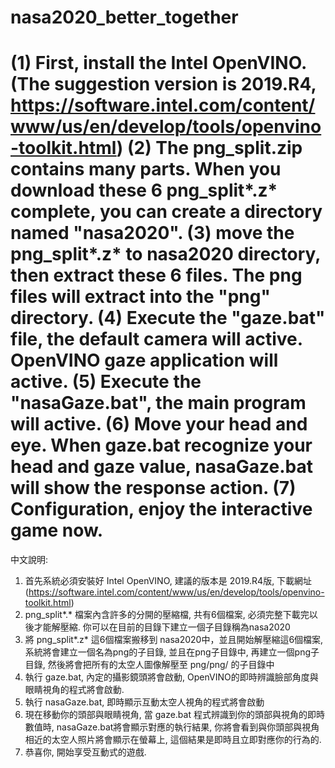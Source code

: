 # nasa2020_better_together

(1) First, install the Intel OpenVINO. (The suggestion version is 2019.R4, https://software.intel.com/content/www/us/en/develop/tools/openvino-toolkit.html)
(2) The png_split.zip contains many parts. When you download these 6 png_split*.z* complete, you can create a directory named "nasa2020".
(3) move the png_split*.z* to nasa2020 directory, then extract these 6 files. The png files will extract into the "png" directory.
(4) Execute the "gaze.bat" file, the default camera will active. OpenVINO gaze application will active.
(5) Execute the "nasaGaze.bat", the main program will active.
(6) Move your head and eye. When gaze.bat recognize your head and gaze value, nasaGaze.bat will show the response action.
(7) Configuration, enjoy the interactive game now.
====================================================================================

中文說明:
1. 首先系統必須安裝好 Intel OpenVINO, 建議的版本是 2019.R4版, 下載網址(https://software.intel.com/content/www/us/en/develop/tools/openvino-toolkit.html)
2. png_split*.* 檔案內含許多的分開的壓縮檔, 共有6個檔案, 必須完整下載完以後才能解壓縮. 
   你可以在目前的目錄下建立一個子目錄稱為nasa2020
3. 將 png_split*.z* 這6個檔案搬移到 nasa2020中，並且開始解壓縮這6個檔案, 系統將會建立一個名為png的子目錄, 並且在png子目錄中, 再建立一個png子目錄, 然後將會把所有的太空人圖像解壓至 png/png/ 的子目錄中
4. 執行 gaze.bat, 內定的攝影鏡頭將會啟動, OpenVINO的即時辨識臉部角度與眼睛視角的程式將會啟動.
5. 執行 nasaGaze.bat, 即時顯示互動太空人視角的程式將會啟動
6. 現在移動你的頭部與眼睛視角, 當 gaze.bat 程式辨識到你的頭部與視角的即時數值時, nasaGaze.bat將會顯示對應的執行結果, 你將會看到與你頭部與視角相近的太空人照片將會顯示在螢幕上, 這個結果是即時且立即對應你的行為的.
7. 恭喜你, 開始享受互動式的遊戲.
